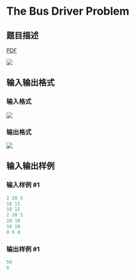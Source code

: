 # The Bus Driver Problem

## 题目描述

[problemUrl]: https://uva.onlinejudge.org/index.php?option=com_onlinejudge&Itemid=8&category=25&page=show_problem&problem=2384

[PDF](https://uva.onlinejudge.org/external/113/p11389.pdf)

![](https://cdn.luogu.com.cn/upload/vjudge_pic/UVA11389/d91c794ed9f10cb9da220f429dcd2408500a224b.png)

## 输入输出格式

### 输入格式

![](https://cdn.luogu.com.cn/upload/vjudge_pic/UVA11389/6df276825d68086990cca97935e00431b83941f2.png)

### 输出格式

![](https://cdn.luogu.com.cn/upload/vjudge_pic/UVA11389/1f1ff104c080eb9a79333343c5538ed1bdc7bb84.png)

## 输入输出样例

### 输入样例 #1

```cpp
2 20 5
10 15
10 15
2 20 5
10 10
10 10
0 0 0
```


### 输出样例 #1

```cpp
50
0
```


